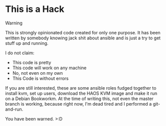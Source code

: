 # This is a Hack

> [!WARNING]
> This is strongly opinionated code created for only one purpose.
> It has been written by somebody knowing jack shit about ansible and
> is just a try to get stuff up and running.

I do not claim:
- This code is pretty
- This code will work on any machine
- No, not even on my own
- This Code is without errors

If you are still interested, these are some ansible roles fudged together to install kvm, set up users, download the HAOS KVM image and make it run on a Debian Bookworkm. At the time of writing this, not even the master branch is working, because right now, I'm dead tired and I performed a git-and-run.

You have been warned. >:D
